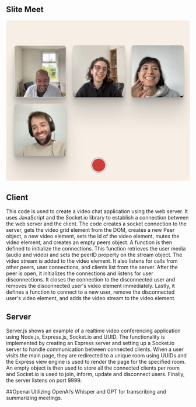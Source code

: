 ## Slite Meet

![Meet](/public/images/meet.png)

## Client

This code is used to create a video chat application using the web server. It uses JavaScript and the Socket.io library to establish a connection between the web server and the client. The code creates a socket connection to the server, gets the video grid element from the DOM, creates a new Peer object, a new video element, sets the id of the video element, mutes the video element, and creates an empty peers object. A function is then defined to initialize the connections. This function retrieves the user media (audio and video) and sets the peerID property on the stream object. The video stream is added to the video element. It also listens for calls from other peers, user connections, and clients list from the server. After the peer is open, it initializes the connections and listens for user disconnections. It closes the connection to the disconnected user and removes the disconnected user's video element immediately. Lastly, it defines a function to connect to a new user, remove the disconnected user's video element, and adds the video stream to the video element.

## Server

Server.js shows an example of a realtime video conferencing application using Node.js, Express.js, Socket.io and UUID. The functionality is implemented by creating an Express server and setting up a Socket.io server to handle communication between connected clients. When a user visits the main page, they are redirected to a unique room using UUIDs and the Express view engine is used to render the page for the specified room. An empty object is then used to store all the connected clients per room and Socket.io is used to join, inform, update and disconnect users. Finally, the server listens on port 9999.


##Openai
Utilizing OpenAI’s Whisper and GPT for transcribing and summarizing meetings.
